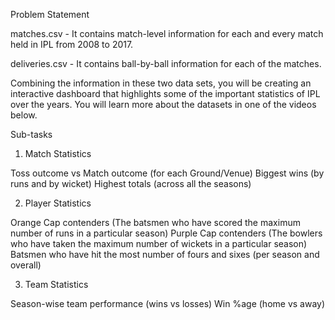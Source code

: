 Problem Statement



matches.csv - It contains match-level information for each and every match held in IPL from 2008 to 2017.


deliveries.csv - It contains ball-by-ball information for each of the matches.




Combining the information in these two data sets, you will be creating an interactive dashboard that highlights some of the important statistics of IPL over the years. You will learn more about the datasets in one of the videos below.


Sub-tasks


1. Match Statistics

Toss outcome vs Match outcome (for each Ground/Venue)
Biggest wins (by runs and by wicket)
Highest totals (across all the seasons)


 

2. Player Statistics

Orange Cap contenders (The batsmen who have scored the maximum number of runs in a particular season)
Purple Cap contenders (The bowlers who have taken the maximum number of wickets in a particular season)
Batsmen who have hit the most number of fours and sixes (per season and overall)



3. Team Statistics

Season-wise team performance (wins vs losses)
Win %age (home vs away)
